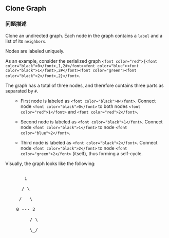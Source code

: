 ## Clone Graph  
### 问题描述

Clone an undirected graph. Each node in the graph contains a `label` and a list of its `neighbors`.



Nodes are labeled uniquely.



As an example, consider the serialized graph `<font color="red">{<font color="black">0</font>,1,2#</font><font color="blue"><font color="black">1</font>,2#</font><font color="green"><font color="black">2</font>,2}</font>`.



The graph has a total of three nodes, and therefore contains three parts as separated by `#`.
<ol>
- First node is labeled as `<font color="black">0</font>`. Connect node `<font color="black">0</font>` to both nodes `<font color="red">1</font>` and `<font color="red">2</font>`.
- Second node is labeled as `<font color="black">1</font>`. Connect node `<font color="black">1</font>` to node `<font color="blue">2</font>`.
- Third node is labeled as `<font color="black">2</font>`. Connect node `<font color="black">2</font>` to node `<font color="green">2</font>` (itself), thus forming a self-cycle.
</ol>



Visually, the graph looks like the following:
<pre>
       1
      / \
     /   \
    0 --- 2
         / \
         \_/
</pre>

